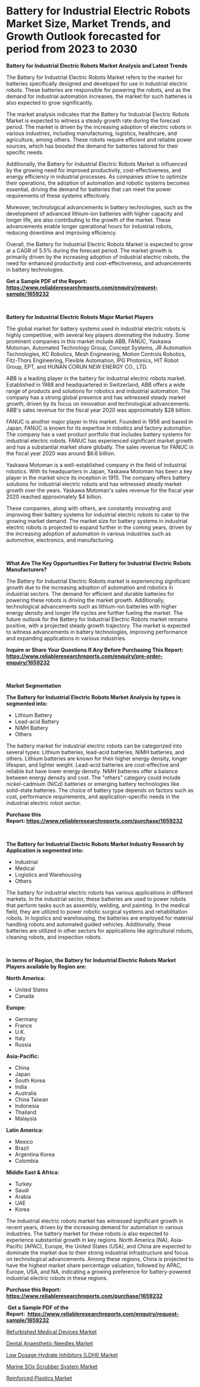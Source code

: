 <p><h1>Battery for Industrial Electric Robots Market Size, Market Trends, and Growth Outlook forecasted for period from 2023 to 2030</h1></p><p><strong>Battery for Industrial Electric Robots Market Analysis and Latest Trends</strong></p>
<p><p>The Battery for Industrial Electric Robots Market refers to the market for batteries specifically designed and developed for use in industrial electric robots. These batteries are responsible for powering the robots, and as the demand for industrial automation increases, the market for such batteries is also expected to grow significantly.</p><p>The market analysis indicates that the Battery for Industrial Electric Robots Market is expected to witness a steady growth rate during the forecast period. The market is driven by the increasing adoption of electric robots in various industries, including manufacturing, logistics, healthcare, and agriculture, among others. These robots require efficient and reliable power sources, which has boosted the demand for batteries tailored for their specific needs.</p><p>Additionally, the Battery for Industrial Electric Robots Market is influenced by the growing need for improved productivity, cost-effectiveness, and energy efficiency in industrial processes. As companies strive to optimize their operations, the adoption of automation and robotic systems becomes essential, driving the demand for batteries that can meet the power requirements of these systems effectively.</p><p>Moreover, technological advancements in battery technologies, such as the development of advanced lithium-ion batteries with higher capacity and longer life, are also contributing to the growth of the market. These advancements enable longer operational hours for industrial robots, reducing downtime and improving efficiency.</p><p>Overall, the Battery for Industrial Electric Robots Market is expected to grow at a CAGR of 5.5% during the forecast period. The market growth is primarily driven by the increasing adoption of industrial electric robots, the need for enhanced productivity and cost-effectiveness, and advancements in battery technologies.</p></p>
<p><strong>Get a Sample PDF of the Report:&nbsp; <a href="https://www.reliableresearchreports.com/enquiry/request-sample/1659232">https://www.reliableresearchreports.com/enquiry/request-sample/1659232</a></strong></p>
<p>&nbsp;</p>
<p><strong>Battery for Industrial Electric Robots Major Market Players</strong></p>
<p><p>The global market for battery systems used in industrial electric robots is highly competitive, with several key players dominating the industry. Some prominent companies in this market include ABB, FANUC, Yaskawa Motoman, Automated Technology Group, Concept Systems, JR Automation Technologies, KC Robotics, Mesh Engineering, Motion Controls Robotics, Fitz-Thors Engineering, Flexible Automation, IPG Photonics, HIT Robot Group, EPT, and HUNAN CORUN NEW ENERGY CO., LTD. </p><p>ABB is a leading player in the battery for industrial electric robots market. Established in 1988 and headquartered in Switzerland, ABB offers a wide range of products and solutions for robotics and industrial automation. The company has a strong global presence and has witnessed steady market growth, driven by its focus on innovation and technological advancements. ABB's sales revenue for the fiscal year 2020 was approximately $28 billion.</p><p>FANUC is another major player in this market. Founded in 1956 and based in Japan, FANUC is known for its expertise in robotics and factory automation. The company has a vast product portfolio that includes battery systems for industrial electric robots. FANUC has experienced significant market growth and has a substantial market share globally. The sales revenue for FANUC in the fiscal year 2020 was around $6.6 billion.</p><p>Yaskawa Motoman is a well-established company in the field of industrial robotics. With its headquarters in Japan, Yaskawa Motoman has been a key player in the market since its inception in 1915. The company offers battery solutions for industrial electric robots and has witnessed steady market growth over the years. Yaskawa Motoman's sales revenue for the fiscal year 2020 reached approximately $4 billion.</p><p>These companies, along with others, are constantly innovating and improving their battery systems for industrial electric robots to cater to the growing market demand. The market size for battery systems in industrial electric robots is projected to expand further in the coming years, driven by the increasing adoption of automation in various industries such as automotive, electronics, and manufacturing.</p></p>
<p>&nbsp;</p>
<p><strong>What Are The Key Opportunities For Battery for Industrial Electric Robots Manufacturers?</strong></p>
<p><p>The Battery for Industrial Electric Robots market is experiencing significant growth due to the increasing adoption of automation and robotics in industrial sectors. The demand for efficient and durable batteries for powering these robots is driving the market growth. Additionally, technological advancements such as lithium-ion batteries with higher energy density and longer life cycles are further fueling the market. The future outlook for the Battery for Industrial Electric Robots market remains positive, with a projected steady growth trajectory. The market is expected to witness advancements in battery technologies, improving performance and expanding applications in various industries.</p></p>
<p><strong>Inquire or Share Your Questions If Any Before Purchasing This Report: <a href="https://www.reliableresearchreports.com/enquiry/pre-order-enquiry/1659232">https://www.reliableresearchreports.com/enquiry/pre-order-enquiry/1659232</a></strong></p>
<p>&nbsp;</p>
<p><strong>Market Segmentation</strong></p>
<p><strong>The Battery for Industrial Electric Robots Market Analysis by types is segmented into:</strong></p>
<p><ul><li>Lithium Battery</li><li>Lead-acid Battery</li><li>NiMH Battery</li><li>Others</li></ul></p>
<p><p>The battery market for industrial electric robots can be categorized into several types: Lithium batteries, lead-acid batteries, NiMH batteries, and others. Lithium batteries are known for their higher energy density, longer lifespan, and lighter weight. Lead-acid batteries are cost-effective and reliable but have lower energy density. NiMH batteries offer a balance between energy density and cost. The "others" category could include nickel-cadmium (NiCd) batteries or emerging battery technologies like solid-state batteries. The choice of battery type depends on factors such as cost, performance requirements, and application-specific needs in the industrial electric robot sector.</p></p>
<p><strong>Purchase this Report:&nbsp;<a href="https://www.reliableresearchreports.com/purchase/1659232">https://www.reliableresearchreports.com/purchase/1659232</a></strong></p>
<p>&nbsp;</p>
<p><strong>The Battery for Industrial Electric Robots Market Industry Research by Application is segmented into:</strong></p>
<p><ul><li>Industrial</li><li>Medical</li><li>Logistics and Warehousing</li><li>Others</li></ul></p>
<p><p>The battery for industrial electric robots has various applications in different markets. In the industrial sector, these batteries are used to power robots that perform tasks such as assembly, welding, and painting. In the medical field, they are utilized to power robotic surgical systems and rehabilitation robots. In logistics and warehousing, the batteries are employed for material handling robots and automated guided vehicles. Additionally, these batteries are utilized in other sectors for applications like agricultural robots, cleaning robots, and inspection robots.</p></p>
<p>&nbsp;</p>
<p><strong>In terms of Region, the Battery for Industrial Electric Robots Market Players available by Region are:</strong></p>
<p>
    <p> <strong> North America: </strong>
        <ul>
            <li>United States</li>
            <li>Canada</li>
        </ul>
        </p> 
    <p> <strong> Europe: </strong>
        <ul>
            <li>Germany</li>
            <li>France</li>
            <li>U.K.</li>
            <li>Italy</li>
            <li>Russia</li>
        </ul>
        </p> 
    <p> <strong> Asia-Pacific: </strong>
        <ul>
            <li>China</li>
            <li>Japan</li>
            <li>South Korea</li>
            <li>India</li>
            <li>Australia</li>
            <li>China Taiwan</li>
            <li>Indonesia</li>
            <li>Thailand</li>
            <li>Malaysia</li>
        </ul>
        </p> 
    <p> <strong> Latin America: </strong>
        <ul>
            <li>Mexico</li>
            <li>Brazil</li>
            <li>Argentina Korea</li>
            <li>Colombia</li>
        </ul>
        </p> 
    <p> <strong> Middle East & Africa: </strong>
        <ul>
            <li>Turkey</li>
            <li>Saudi</li>
            <li>Arabia</li>
            <li>UAE</li>
            <li>Korea</li>
        </ul>
    </p>
    </p>
<p><p>The industrial electric robots market has witnessed significant growth in recent years, driven by the increasing demand for automation in various industries. The battery market for these robots is also expected to experience substantial growth in key regions. North America (NA), Asia-Pacific (APAC), Europe, the United States (USA), and China are expected to dominate the market due to their strong industrial infrastructure and focus on technological advancements. Among these regions, China is projected to have the highest market share percentage valuation, followed by APAC, Europe, USA, and NA, indicating a growing preference for battery-powered industrial electric robots in these regions.</p></p>
<p><strong>Purchase this Report: <a href="https://www.reliableresearchreports.com/purchase/1659232">https://www.reliableresearchreports.com/purchase/1659232</a></strong></p>
<p>&nbsp;<strong>Get a Sample PDF of the Report:&nbsp;&nbsp;<a href="https://www.reliableresearchreports.com/enquiry/request-sample/1659232">https://www.reliableresearchreports.com/enquiry/request-sample/1659232</a></strong></p>
<p><strong></strong></p>
<p><p><a href="https://medium.com/@slanecode210/refurbished-medical-devices-market-size-cagr-trends-2024-2030-98b781c71701">Refurbished Medical Devices Market</a></p><p><a href="https://www.linkedin.com/pulse/dental-anaesthetic-needles-market-research-report-unlocks/">Dental Anaesthetic Needles Market</a></p><p><a href="https://www.linkedin.com/pulse/low-dosage-hydrate-inhibitors-ldhi-market-insights-players/">Low Dosage Hydrate Inhibitors (LDHI) Market</a></p><p><a href="https://www.linkedin.com/pulse/decoding-marine-sox-scrubber-system-market-deep-dive/">Marine SOx Scrubber System Market</a></p><p><a href="https://medium.com/@the.strong.zer0/reinforced-plastics-market-size-growth-forecast-2023-2030-3e3a0af29d8e">Reinforced Plastics Market</a></p></p>